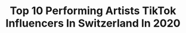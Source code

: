---
title: Top 10 Performing Artists TikTok Influencers In Switzerland In 2020
description: >-
  Find top performing artists TikTok influencers in Switzerland in 2020. Most popular hashtags: #draw #artchallenge #howto #coronavirus.
platform: TikTok
profiles:
  - username: "milkimoone"
    fullname: >-
      Annie
    location: "Switzerland"
    followers: 4084
    engagement: 2363
    commentsToLikes: 0.029316
    id: ck8tlnhh5c8lw0j784tpy26d0
    verified: false
    hashtags: "#poster, #switch, #anime, #dtiys"
  - username: "mirukukouhii"
    fullname: >-
      mirukukouhii
    location: "Switzerland"
    followers: 75729
    engagement: 2728
    commentsToLikes: 0.010205
    id: ck8tlnhxlc8qj0j7827kxw8er
    verified: false
    hashtags: "#bungoustraydogs, #sixfanarts, #glitter, #kenkaneki"
  - username: "annaartsss"
    fullname: >-
      ✨{16k}✨
    location: "Switzerland"
    followers: 16334
    engagement: 2475
    commentsToLikes: 0.033157
    id: ck9r2zto9ng0m0j78lg84q005
    verified: false
    hashtags: "#just, #helppoorkids, #stopmobbing, #finish"
  - username: "trickytriet"
    fullname: >-
      tricky triet
    location: "Switzerland"
    followers: 10755
    engagement: 704
    commentsToLikes: 0.043069
    id: ck95v90usx8d00j78vyf4r2oh
    verified: false
    hashtags: "#lovedrawing, #weirdart, #quickdrawing, #ballpointpenart"
  - username: "just._.sushi_"
    fullname: >-
      ツ
    location: "Switzerland"
    followers: 26090
    engagement: 2112
    commentsToLikes: 0.011109
    id: ck9rgqia3bzio0j78t9x4amnz
    verified: false
    hashtags: "#mycat, #supplie, #blackpink, #strawberrylips"
  - username: "stefanmkunz"
    fullname: >-
      Stefan Kunz
    location: "Switzerland"
    followers: 65472
    engagement: 1114
    commentsToLikes: 0.005223
    id: ck9eix5xjzm3f0j78rofz7wgn
    verified: false
    hashtags: "#tiktokfamous, #jbyummy, #sneakerhead, #supalonely"
  - username: "nidonite_"
    fullname: >-
      Nidonite
    location: "Switzerland"
    followers: 14357
    engagement: 895
    commentsToLikes: 0.018363
    id: ck95v8rohx6tk0j78d6zuil5s
    verified: false
    hashtags: "#couplegoals, #quarantaine, #coronavirus, #garedunord"
  - username: "liardesigns"
    fullname: >-
      liaRdesigns
    location: "Switzerland"
    followers: 5755
    engagement: 1235
    commentsToLikes: 0.090215
    id: ck9dvvzo8mjo40j781ymjerrj
    verified: false
    hashtags: "#charlidamelio, #madisonbeer, #pencil, #prncildrawing"
  - username: "baumi_chan"
    fullname: >-
      aylinbaumi
    location: "Switzerland"
    followers: 40724
    engagement: 2426
    commentsToLikes: 0.022805
    id: cka0i0aciblqn0i78mf6wvjjx
    verified: false
    hashtags: "#satomafuyu, #hunterxhunter, #characters, #myoc"
  - username: "elintheduck"
    fullname: >-
      :)
    location: "Switzerland"
    followers: 29371
    engagement: 1765
    commentsToLikes: 0.005925
    id: ck8tlnkc8c90w0j78213so15c
    verified: false
    hashtags: "#earrings, #day2, #septum, #earrrings"
---